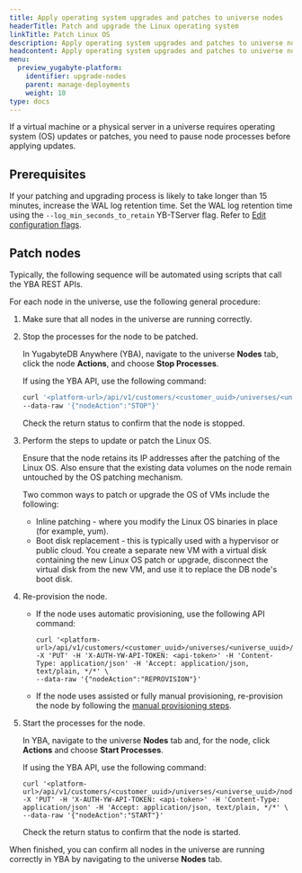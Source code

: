 ```yaml
---
title: Apply operating system upgrades and patches to universe nodes
headerTitle: Patch and upgrade the Linux operating system
linkTitle: Patch Linux OS
description: Apply operating system upgrades and patches to universe nodes.
headcontent: Apply operating system upgrades and patches to universe nodes
menu:
  preview_yugabyte-platform:
    identifier: upgrade-nodes
    parent: manage-deployments
    weight: 10
type: docs
---
```


If a virtual machine or a physical server in a universe requires operating system (OS) updates or patches, you need to pause node processes before applying updates.

## Prerequisites

If your patching and upgrading process is likely to take longer than 15 minutes, increase the WAL log retention time. Set the WAL log retention time using the `--log_min_seconds_to_retain` YB-TServer flag. Refer to [Edit configuration flags](../edit-config-flags/).

## Patch nodes

Typically, the following sequence will be automated using scripts that call the YBA REST APIs.

For each node in the universe, use the following general procedure:

1. Make sure that all nodes in the universe are running correctly.

1. Stop the processes for the node to be patched.

    In YugabyteDB Anywhere (YBA), navigate to the universe **Nodes** tab, click the node **Actions**, and choose **Stop Processes**.

    If using the YBA API, use the following command:

    ```sh
    curl '<platform-url>/api/v1/customers/<customer_uuid>/universes/<universe_uuid>/nodes/<node_name>' -X 'PUT' -H 'X-AUTH-YW-API-TOKEN: <api-token>' -H 'Content-Type: application/json' -H 'Accept: application/json, text/plain, */*' \
    --data-raw '{"nodeAction":"STOP"}'
    ```

    Check the return status to confirm that the node is stopped.

1. Perform the steps to update or patch the Linux OS.

    Ensure that the node retains its IP addresses after the patching of the Linux OS. Also ensure that the existing data volumes on the node remain untouched by the OS patching mechanism.

    Two common ways to patch or upgrade the OS of VMs include the following:

    - Inline patching - where you modify the Linux OS binaries in place (for example, yum).
    - Boot disk replacement - this is typically used with a hypervisor or public cloud. You create a separate new VM with a virtual disk containing the new Linux OS patch or upgrade, disconnect the virtual disk from the new VM, and use it to replace the DB node's boot disk.

1. Re-provision the node.

    - If the node uses automatic provisioning, use the following API command:

        ```shell
        curl '<platform-url>/api/v1/customers/<customer_uuid>/universes/<universe_uuid>/nodes/<node_name>' -X 'PUT' -H 'X-AUTH-YW-API-TOKEN: <api-token>' -H 'Content-Type: application/json' -H 'Accept: application/json, text/plain, */*' \
        --data-raw '{"nodeAction":"REPROVISION"}'
        ```

    - If the node uses assisted or fully manual provisioning, re-provision the node by following the [manual provisioning steps](../../configure-yugabyte-platform/set-up-cloud-provider/on-premises-script/).

1. Start the processes for the node.

    In YBA, navigate to the universe **Nodes** tab and, for the node, click **Actions** and choose **Start Processes**.

    If using the YBA API, use the following command:

    ```shell
    curl '<platform-url>/api/v1/customers/<customer_uuid>/universes/<universe_uuid>/nodes/<node_name>' -X 'PUT' -H 'X-AUTH-YW-API-TOKEN: <api-token>' -H 'Content-Type: application/json' -H 'Accept: application/json, text/plain, */*' \
    --data-raw '{"nodeAction":"START"}'
    ```

    Check the return status to confirm that the node is started.

When finished, you can confirm all nodes in the universe are running correctly in YBA by navigating to the universe **Nodes** tab.

